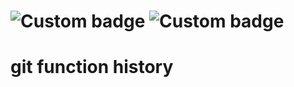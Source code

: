 # ![Custom badge](https://img.shields.io/endpoint?color=green&url=https%3A%2F%2Fraw.githubusercontent.com%2Fmendelsshop%2Fgit_function_history%2Fmain%2Fstats%2Floc.json) ![Custom badge](https://img.shields.io/endpoint?color=green&url=https%3A%2F%2Fraw.githubusercontent.com%2Fmendelsshop%2Fgit_function_history%2Fmain%2Fstats%2Fdownloads.json)

# git function history
